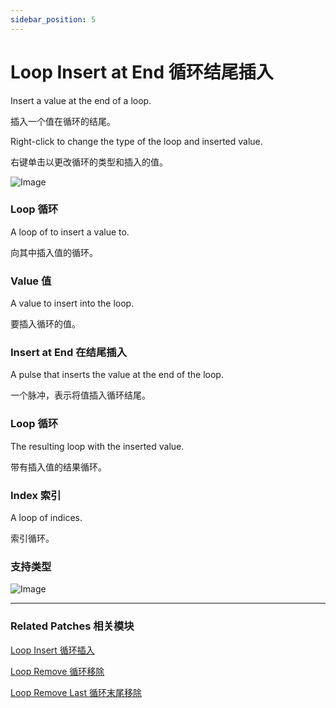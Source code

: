 ```yaml
---
sidebar_position: 5
---
```


# Loop Insert at End 循环结尾插入

Insert a value at the end of a loop.

插入一个值在循环的结尾。

Right-click to change the type of the loop and inserted value.

右键单击以更改循环的类型和插入的值。

![Image](@site/static/img/docs/Loops/loop-insert-at-end.png)

### Loop 循环

A loop of to insert a value to.

向其中插入值的循环。

### Value 值

A value to insert into the loop.

要插入循环的值。

### Insert at End 在结尾插入

A pulse that inserts the value at the end of the loop.

一个脉冲，表示将值插入循环结尾。

### Loop 循环

The resulting loop with the inserted value.

带有插入值的结果循环。

### Index 索引

A loop of indices.

索引循环。

### 支持类型

![Image](@site/static/img/docs/Loops/loop-insert-at-end-item.png)

------

### Related Patches 相关模块

[Loop Insert 循环插入](./Loop%20Insert.md)

[Loop Remove 循环移除](./Loop%20Remove.md)

[Loop Remove Last 循环末尾移除](./Loop%20Remove%20Last.md)
